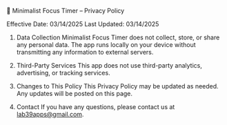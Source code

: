 📜 Minimalist Focus Timer – Privacy Policy

Effective Date: 03/14/2025
Last Updated: 03/14/2025

1. Data Collection
Minimalist Focus Timer does not collect, store, or share any personal data. The app runs locally on your device without transmitting any information to external servers.

2. Third-Party Services
This app does not use third-party analytics, advertising, or tracking services.

3. Changes to This Policy
This Privacy Policy may be updated as needed. Any updates will be posted on this page.

4. Contact
If you have any questions, please contact us at lab39apps@gmail.com.
